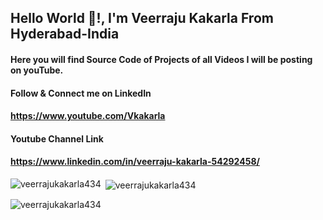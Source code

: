<h2 align="left">Hello World 👋!, I'm Veerraju Kakarla From Hyderabad-India </h2>

#### Here you will find Source Code of Projects of all Videos I will be posting on youTube.

#### Follow & Connect me on LinkedIn
#### https://www.youtube.com/Vkakarla
#### Youtube Channel Link
#### https://www.linkedin.com/in/veerraju-kakarla-54292458/


<p><img align="left" src="https://github-readme-stats.vercel.app/api/top-langs?username=veerrajukakarla434&show_icons=true&locale=en&layout=compact"  alt="veerrajukakarla434" /></p>

<p>&nbsp;<img align="center" src="https://github-readme-stats.vercel.app/api?username=veerrajukakarla434&show_icons=true&include_all_commits=true&count_private=true&locale=en"  alt="veerrajukakarla434" /></p>

<p><img align="center" src="https://github-readme-streak-stats.herokuapp.com/?user=veerrajukakarla434&" alt="veerrajukakarla434" /></p>
